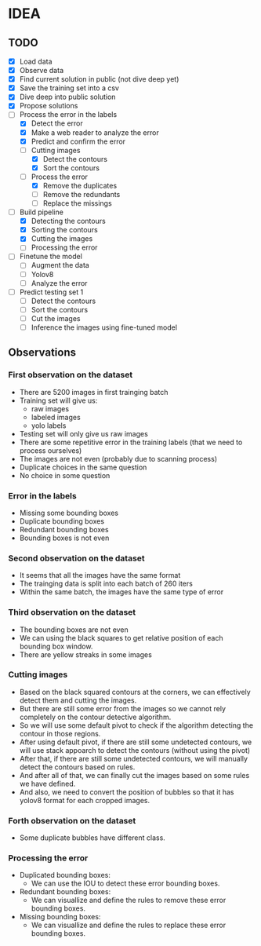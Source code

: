 # IDEA

## TODO

+ [X] Load data
+ [X] Observe data
+ [X] Find current solution in public (not dive deep yet)
+ [X] Save the training set into a csv
+ [X] Dive deep into public solution
+ [X] Propose solutions
+ [ ] Process the error in the labels
  + [X] Detect the error
  + [X] Make a web reader to analyze the error
  + [X] Predict and confirm the error
  + [ ] Cutting images
    + [X] Detect the contours
    + [X] Sort the contours
  + [ ] Process the error
    + [X] Remove the duplicates
    + [ ] Remove the redundants
    + [ ] Replace the missings
+ [ ] Build pipeline
  + [X] Detecting the contours
  + [X] Sorting the contours
  + [X] Cutting the images
  + [ ] Processing the error
+ [ ] Finetune the model
  + [ ] Augment the data
  + [ ] Yolov8
  + [ ] Analyze the error
+ [ ] Predict testing set 1
  + [ ] Detect the contours
  + [ ] Sort the contours
  + [ ] Cut the images
  + [ ] Inference the images using fine-tuned model

## Observations

### First observation on the dataset

+ There are 5200 images in first trainging batch
+ Training set will give us:
  + raw images
  + labeled images
  + yolo labels
+ Testing set will only give us raw images
+ There are some repetitive error in the training labels (that we need to process ourselves)
+ The images are not even (probably due to scanning process)
+ Duplicate choices in the same question
+ No choice in some question

### Error in the labels

+ Missing some bounding boxes
+ Duplicate bounding boxes
+ Redundant bounding boxes
+ Bounding boxes is not even

### Second observation on the dataset

+ It seems that all the images have the same format
+ The trainging data is split into each batch of 260 iters
+ Within the same batch, the images have the same type of error

### Third observation on the dataset

+ The bounding boxes are not even
+ We can using the black squares to get relative position of each bounding box window.
+ There are yellow streaks in some images

### Cutting images

+ Based on the black squared contours at the corners, we can effectively detect them and cutting the images.
+ But there are still some error from the images so we cannot rely completely on the contour detective algorithm.
+ So we will use some default pivot to check if the algorithm detecting the contour in those regions.
+ After using default pivot, if there are still some undetected contours, we will use stack appoarch to detect the contours (without using the pivot)
+ After that, if there are still some undetected contours, we will manually detect the contours based on rules.
+ And after all of that, we can finally cut the images based on some rules we have defined.
+ And also, we need to convert the position of bubbles so that it has yolov8 format for each cropped images.

### Forth observation on the dataset

+ Some duplicate bubbles have different class.

### Processing the error

+ Duplicated bounding boxes:
  + We can use the IOU to detect these error bounding boxes.
+ Redundant bounding boxes:
  + We can visuallize and define the rules to remove these error bounding boxes.
+ Missing bounding boxes:
  + We can visuallize and define the rules to replace these error bounding boxes.
  
